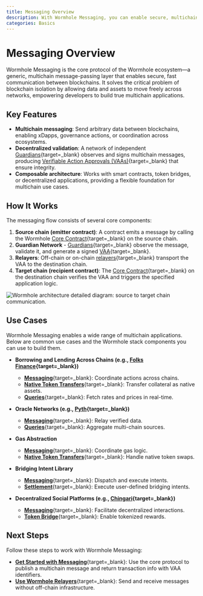 ```yaml
---
title: Messaging Overview
description: With Wormhole Messaging, you can enable secure, multichain communication, build multichain apps, sync data, and coordinate actions across blockchains.
categories: Basics
---
```


# Messaging Overview 

Wormhole Messaging is the core protocol of the Wormhole ecosystem—a generic, multichain message-passing layer that enables secure, fast communication between blockchains. It solves the critical problem of blockchain isolation by allowing data and assets to move freely across networks, empowering developers to build true multichain applications.

## Key Features

- **Multichain messaging**: Send arbitrary data between blockchains, enabling xDapps, governance actions, or coordination across ecosystems.
- **Decentralized validation**: A network of independent [Guardians](/docs/protocol/infrastructure/guardians/){target=\_blank} observes and signs multichain messages, producing [Verifiable Action Approvals (VAAs)](/docs/protocol/infrastructure/vaas/){target=\_blank} that ensure integrity.
- **Composable architecture**: Works with smart contracts, token bridges, or decentralized applications, providing a flexible foundation for multichain use cases.

## How It Works

The messaging flow consists of several core components:

1. **Source chain (emitter contract)**: A contract emits a message by calling the Wormhole [Core Contract](/docs/protocol/infrastructure/core-contracts/){target=\_blank} on the source chain.
2. **Guardian Network** - [Guardians](/docs/protocol/infrastructure/guardians/){target=\_blank} observe the message, validate it, and generate a signed [VAA](/docs/protocol/infrastructure/vaas/){target=\_blank}.
3. **Relayers**: Off-chain or on-chain [relayers](/docs/protocol/infrastructure/relayer/){target=\_blank} transport the VAA to the destination chain.
4. **Target chain (recipient contract)**: The [Core Contract](/docs/protocol/infrastructure/core-contracts/){target=\_blank} on the destination chain verifies the VAA and triggers the specified application logic.

![Wormhole architecture detailed diagram: source to target chain communication.](/docs/images/protocol/architecture/architecture-1.webp)

## Use Cases

Wormhole Messaging enables a wide range of multichain applications. Below are common use cases and the Wormhole stack components you can use to build them.

- **Borrowing and Lending Across Chains (e.g., [Folks Finance](https://wormhole.com/case-studies/folks-finance){target=\_blank})**

    - [**Messaging**](/docs/products/messaging/get-started/){target=\_blank}: Coordinate actions across chains.
    - [**Native Token Transfers**](/docs/products/native-token-transfers/overview/){target=\_blank}: Transfer collateral as native assets.
    - [**Queries**](/docs/products/queries/overview/){target=\_blank}: Fetch rates and prices in real-time.

- **Oracle Networks (e.g., [Pyth](https://wormhole.com/case-studies/pyth){target=\_blank})**

    - [**Messaging**](/docs/products/messaging/get-started/){target=\_blank}: Relay verified data.
    - [**Queries**](/docs/products/queries/overview/){target=\_blank}: Aggregate multi-chain sources.

- **Gas Abstraction**

    - [**Messaging**](/docs/products/messaging/get-started/){target=\_blank}: Coordinate gas logic.
    - [**Native Token Transfers**](/docs/products/native-token-transfers/overview/){target=\_blank}: Handle native token swaps.

- **Bridging Intent Library**

    - [**Messaging**](/docs/products/messaging/get-started/){target=\_blank}: Dispatch and execute intents.
    - [**Settlement**](/docs/products/settlement/overview/){target=\_blank}: Execute user-defined bridging intents.

- **Decentralized Social Platforms (e.g., [Chingari](https://chingari.io/){target=\_blank})**

    - [**Messaging**](/docs/products/messaging/get-started/){target=\_blank}: Facilitate decentralized interactions.
    - [**Token Bridge**](/docs/products/token-bridge/overview/){target=\_blank}: Enable tokenized rewards.

## Next Steps

Follow these steps to work with Wormhole Messaging:

- [**Get Started with Messaging**](/docs/products/messaging/get-started/){target=\_blank}: Use the core protocol to publish a multichain message and return transaction info with VAA identifiers.
- [**Use Wormhole Relayers**](/docs/products/messaging/guides/wormhole-relayers/){target=\_blank}: Send and receive messages without off-chain infrastructure.

